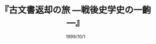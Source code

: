 ---
title: "『古文書返却の旅 ―戦後史学史の一齣―』"
description: "日本には現在もなお、無尽蔵と言える古文書が未発見・未調査のまま眠っている。戦後の混乱期に、漁村文書を収集・整理し、資料館設立を夢見る壮大な計画があった。全国から大量の文書が借用されたものの、しかし、事業は打ち切りとなってしまう。後始末を託された著者は、40年の歳月をかけ、調査・返却を果たすが、その過程で、自らの民衆観・歴史観に大きな変更を迫られる。戦後歴史学を牽引した泰斗による史学史の貴重な一齣。"
date: 1999/10/1
shorttitle: ""
authors: ['']
publishDate: ""
ENTRYTYPE: "基礎演習テキスト100"
series:
- 早稲田大学必修基礎演習テキスト100(2020年度)
tags: 
- 
category: 
- 
# publisher: "Self-Published"
image: 
pinned : true
draft: false
hideToc: false
enableToc: true
enableTocContent: false
copyright: "All rights reserved"
---